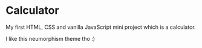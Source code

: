 # Calculator
My first HTML, CSS and vanilla JavaScript mini project which is a calculator.

I like this neumorphism theme tho :)
